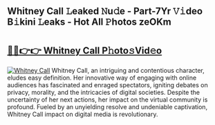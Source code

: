 ## Whitney Call 𝙻eaked 𝙽u𝚍e - Part-7Yr 𝚅𝚒deo B𝚒kini 𝙻eaks - Hot All 𝙿hotos zeOKm

# <h2><a href="http://ld2oxim.urlbe.top/?page=Whitney+Call">🔗🔗👉👉 Whitney Call P𝚑oto𝚜Vid𝚎o</a></h2>

[![Whitney Call](https://i.imgur.com/eBuTRDB.gif)](http://ld2oxim.urlbe.top/?page=Whitney+Call)
Whitney Call, an intriguing and contentious character, eludes easy definition. Her innovative way of engaging with online audiences has fascinated and enraged spectators, igniting debates on privacy, morality, and the intricacies of digital societies. Despite the uncertainty of her next actions, her impact on the virtual community is profound. Fueled by an unyielding resolve and undeniable captivation, Whitney Call impact on digital media is revolutionary.
